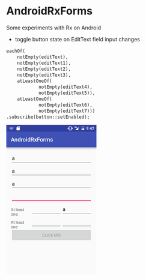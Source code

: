 # AndroidRxForms
Some experiments with Rx on Android

* toggle button state on EditText field input changes

```
eachOf(
    notEmpty(editText),
    notEmpty(editText1),
    notEmpty(editText2),
    notEmpty(editText3),
    atLeastOneOf(
            notEmpty(editText4),
            notEmpty(editText5)),
    atLeastOneOf(
            notEmpty(editText6),
            notEmpty(editText7)))
.subscribe(button::setEnabled);
```
![alt tag](img/inputs.png)
